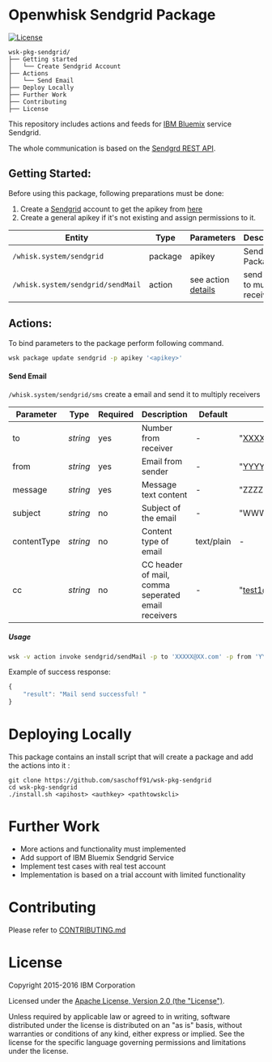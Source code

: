 Openwhisk Sendgrid Package
============================
[![License](https://img.shields.io/badge/license-Apache--2.0-blue.svg)](http://www.apache.org/licenses/LICENSE-2.0)
```
wsk-pkg-sendgrid/
├── Getting started
│   └── Create Sendgrid Account
├── Actions
│   └── Send Email
├── Deploy Locally
├── Further Work
├── Contributing
├── License 
```

This repository includes actions and feeds for [IBM Bluemix](http://www.ibm.com/cloud-computing/bluemix/) service Sendgrid. 

The whole communication is based on the [Sendgrd REST API](https://sendgrid.com/docs/API_Reference/index.html).

## Getting Started:
Before using this package, following preparations must be done:
  1. Create a [Sendgrid](sendgrid.com) account to get the apikey from [here](https://app.sendgrid.com/settings/api_keys)
  2. Create a general apikey if it's not existing and assign permissions to it.

| Entity | Type | Parameters | Description |
| --- | --- | --- | --- |
| `/whisk.system/sendgrid` | package | apikey | Sendgrid Package |
| `/whisk.system/sendgrid/sendMail` | action | see action [details](https://github.com/saschoff91/wsk-pkg-sendgrid/blob/master/actions/sendMail.js) | send mail to multiply receiver |



## Actions:
To bind parameters to the package perform following command.
```bash
wsk package update sendgrid -p apikey '<apikey>'
```

#### Send Email 
`/whisk.system/sendgrid/sms` create a email and send it to multiply receivers

| **Parameter** | **Type** | **Required** | **Description** | **Default** | **Example** |
| ------------- | ---- | -------- | ------------ | ------- |------- |
| to | *string* | yes |  Number from receiver | - | "XXXXX@XX.com" |
| from | *string* | yes |  Email from sender | - | "YYYYY@YY.com" |
| message | *string* | yes |  Message text content  | - | "ZZZZZ" |
| subject | *string* | no |  Subject of the email | - | "WWWWW" |
| contentType | *string* | no |  Content type of email | text/plain | - |
| cc | *string* | no |  CC header of mail, comma seperated email receivers| - | "test1@example.com,test2@example.com" |

##### Usage

```bash
wsk -v action invoke sendgrid/sendMail -p to 'XXXXX@XX.com' -p from 'YYYYY@YY.com' -p subject 'WWWWW' -p message 'ZZZZZ' -p  cc 'test1@example.com,test2@example.com'
```

Example of success response:
```javascript
{
    "result": "Mail send successful! "
}
```


# Deploying Locally
This package contains an install script that will create a package and add the actions into it :
```shell
git clone https://github.com/saschoff91/wsk-pkg-sendgrid
cd wsk-pkg-sendgrid
./install.sh <apihost> <authkey> <pathtowskcli>
```

# Further Work
* More actions and functionality must implemented
* Add support of IBM Bluemix Sendgrid Service 
* Implement test cases with real test account
* Implementation is based on a trial account with limited functionality

# Contributing
Please refer to [CONTRIBUTING.md](CONTRIBUTING.md)

# License
Copyright 2015-2016 IBM Corporation

Licensed under the [Apache License, Version 2.0 (the "License")](http://www.apache.org/licenses/LICENSE-2.0.html).

Unless required by applicable law or agreed to in writing, software distributed under the license is distributed on an "as is" basis, without warranties or conditions of any kind, either express or implied. See the license for the specific language governing permissions and limitations under the license.
